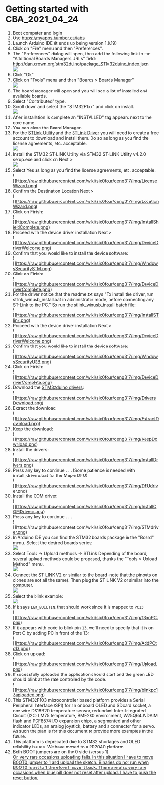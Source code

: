 # Getting started with CBA_2021_04_24
1. Boot computer and login
2. Use https://myapps.humber.ca/labs
3. Launch Arduino IDE (it ends up being version 1.8.19)
4. Click on "File" menu and then "Preferences".
5. The "Preferences" dialog will open, then add the following link to the "Additional Boards Managers URLs" field:
   http://dan.drown.org/stm32duino/package_STM32duino_index.json   
    ![](https://raw.githubusercontent.com/wiki/six0four/ceng317/img/BoardDanjson.png)
6. Click "Ok"
7. Click on "Tools" menu and then "Boards > Boards Manager"   
    ![](https://raw.githubusercontent.com/wiki/six0four/ceng317/img/menu_bm.png)
8. The board manager will open and you will see a list of installed and available boards.
9. Select "Contributed" type.
10. Scroll down and select the "STM32F1xx" and click on install.   
    ![](https://raw.githubusercontent.com/wiki/six0four/ceng317/img/ContributedSTM32F1xx.png)
11. After installation is complete an "INSTALLED" tag appears next to the core name.
12. You can close the Board Manager.
13. For the [STLink Utility](https://www.st.com/content/st_com/en/products/development-tools/software-development-tools/stm32-software-development-tools/stm32-programmers/stsw-link004.html) and the [STLink Driver](https://www.st.com/content/st_com/en/products/development-tools/software-development-tools/stm32-software-development-tools/stm32-utilities/stsw-link009.html) you will need to create a free account to download and install them. Do so as long as you find the license agreements, etc. acceptable.   
    ![](https://raw.githubusercontent.com/wiki/six0four/ceng317/img/CreateAccount.png)
15. Install the STM32 ST-LINK Utility via STM32 ST-LINK Utility v4.2.0 setup.exe and click on Next >   
    ![](https://raw.githubusercontent.com/wiki/six0four/ceng317/img/WelcomeWizard.png)
16. Select Yes as long as you find the license agreements, etc. acceptable.   
    ![]https://raw.githubusercontent.com/wiki/six0four/ceng317/img/LicenseWizard.png)
17. Confirm the Destination Location Next >   
    ![]https://raw.githubusercontent.com/wiki/six0four/ceng317/img/LocationWizard.png)
18. Click on Finish:   
    ![]https://raw.githubusercontent.com/wiki/six0four/ceng317/img/InstallShieldComplete.png)
19. Proceed with the device driver installation Next >   
    ![]https://raw.githubusercontent.com/wiki/six0four/ceng317/img/DeviceDriverWelcome.png)
20. Confirm that you would like to install the device software:   
    ![]https://raw.githubusercontent.com/wiki/six0four/ceng317/img/WindowsSecuritySTM.png)
21. Click on Finish:   
    ![]https://raw.githubusercontent.com/wiki/six0four/ceng317/img/DeviceDriverComplete.png)
22. For the driver notice that the readme.txt says "To install the driver, run stlink_winusb_install.bat in administrator mode, before connecting any ST-Link to the PC." So run the stlink_winusb_install batch file:   
    ![]https://raw.githubusercontent.com/wiki/six0four/ceng317/img/InstallSTlink.png)
23. Proceed with the device driver installation Next >   
    ![]https://raw.githubusercontent.com/wiki/six0four/ceng317/img/DeviceDriverWelcome.png)
24. Confirm that you would like to install the device software:   
    ![]https://raw.githubusercontent.com/wiki/six0four/ceng317/img/WindowsSecurityUSB.png)
25. Click on Finish:   
    ![]https://raw.githubusercontent.com/wiki/six0four/ceng317/img/DeviceDriverComplete.png)
26. Download the [STM32duino drivers](https://github.com/rogerclarkmelbourne/Arduino_STM32/):   
    ![]https://raw.githubusercontent.com/wiki/six0four/ceng317/img/DriversDownload.png)
27. Extract the download:   
    ![]https://raw.githubusercontent.com/wiki/six0four/ceng317/img/ExtractDownload.png)
28. Keep the download:   
    ![]https://raw.githubusercontent.com/wiki/six0four/ceng317/img/KeepDownload.png)
29. Install the drivers:   
    ![]https://raw.githubusercontent.com/wiki/six0four/ceng317/img/InstallDrivers.png)
30. Press any key to continue . . .    (Some patience is needed with install_drivers.bat for the Maple DFU)   
    ![]https://raw.githubusercontent.com/wiki/six0four/ceng317/img/DFUdriver.png)
31. Install the COM driver:   
    ![]https://raw.githubusercontent.com/wiki/six0four/ceng317/img/InstallCOMDrivers.png)
32. Press any key to continue . . .    
    ![]https://raw.githubusercontent.com/wiki/six0four/ceng317/img/STMdriver.png)
33. In Arduino IDE you can find the STM32 boards package in the "Board" menu. Select the desired boards series:   
    ![](https://raw.githubusercontent.com/wiki/six0four/ceng317/img/BoardsSTM32F1xx.png)
34. Select Tools -> Upload methods -> STLink Depending of the board, several upload methods could be proposed, thanks the "Tools > Upload Method" menu.   
    ![](https://raw.githubusercontent.com/wiki/six0four/ceng317/img/UploadMethod.png)   
35. Connect the ST LINK V2 or similar to the board (note that the pinouts on clones are not all the same). Then plug the ST LINK V2 or similar into the computer.   
    ![](https://raw.githubusercontent.com/six0four/ceng317/master/images/stm32f103c8t6.jpg)   
36. Select the blink example:   
    ![](https://raw.githubusercontent.com/wiki/six0four/ceng317/img/SelectBlinkExample.png)
37. If it says ```LED_BUILTIN```, that should work since it is mapped to ```PC13```   
    ![]https://raw.githubusercontent.com/wiki/six0four/ceng317/img/13noPC.png)
38. If it appears with code to blink pin ```13```, we'll need to specify that it is on Port C by adding PC in front of the 13:   
    ![]https://raw.githubusercontent.com/wiki/six0four/ceng317/img/AddPCto13.png)
39. Click on upload:    
    ![]https://raw.githubusercontent.com/wiki/six0four/ceng317/img/Upload.png)
40. If sucessfully uploaded the application should start and the green LED should blink at the rate controlled by the code.   
    ![]https://raw.githubusercontent.com/wiki/six0four/ceng317/img/blinkpc13uploaded.png)
41. This STM32F103 microcontroller based platform
provides a Serial Peripheral
Interface (SPI) for an onboard OLED and SDcard socket, a one wire
DS18B20 temperature sensor, redundant Inter-Integrated Circuit (I2C)
LM75 temperature, BME280 environment, W25Q64JVDAIM flash
and PCF8574 I/O expansion chips, a segmented and other indicator LEDs,
an analog joystick, battery and a connector for a servo. As such the plan is for this document to provide more examples in the future.
42. This platform is deprecated due to STM32 shortages and OLED reliability issues. We have moved to a RP2040 platform.
43. Both BOOT jumpers are on the 0 side (versus 1).   
[On very rare occasions uploading fails. In this situation I have to move BOOT0 jumper to 1 and upload the sketch. Binaries do not run when BOOT0 is set to 1 therefore I move it back. There are also very rare occasions when blue pill does not reset after upload. I have to push the reset button.](https://www.onetransistor.eu/2017/11/stm32-bluepill-arduino-ide.html)    
